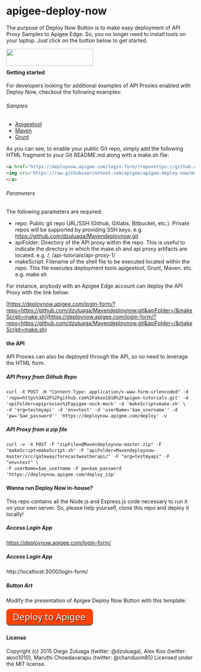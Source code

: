 apigee-deploy-now
==================
The purpose of Deploy Now Button is to make easy deployment of API Proxy Samples to Apigee Edge. So, you no longer need to install tools on your laptop. Just click on the button below to get started.

<a href="https://deploynow.apigee.com/login-form/?repo=https://github.com/akoo1010/apigee-nock-mock-deploy-now.git&apiFolder=/&makeScript=make.sh"><img src="https://raw.githubusercontent.com/apigee/apigee-deploy-now/master/images/deploy_to_apigee.png" align="left" height="45" width="232" ></a><br><br>

#### Getting started
For developers looking for additional examples of API Proxies enabled with Deploy Now, checkout the following examples:

###### Samples
- [Apigeetool](https://github.com/akoo1010/apigee-nock-mock-deploy-now)
- [Maven](https://github.com/dzuluaga/Mavendeploynow)
- [Grunt](https://github.com/dzuluaga/deploynow-api-proxy-grunt-sample)

As you can see, to enable your public Git repo, simply add the following HTML fragment to your Git README.md along with a make.sh file:
```HTML
<a href="https://deploynow.apigee.com/login-form/?repo=https://github.com/dzuluaga/Mavendeploynow.git&apiFolder=/&makeScript=make.sh">
<img src="https://raw.githubusercontent.com/apigee/apigee-deploy-now/master/images/deploy_to_apigee.png" align="left" height="45" width="232" >
</a>
```

###### Parameters
The following parameters are required:
- repo: Public git repo URL/SSH (Github, Gitlabs, Bitbucket, etc.). Private repos will be supported by providing SSH keys. e.g. https://github.com/dzuluaga/Mavendeploynow.git
- apiFolder: Directory of the API proxy within the repo. This is useful to indicate the directory in which the make.sh and api proxy artifacts are located. e.g. /, /api-tutorials/api-proxy-1/
- makeScript: Filename of the shell file to be executed located within the repo. This file executes deployment tools apigeetool, Grunt, Maven. etc. e.g. make.sh

For instance, anybody with an Apigee Edge account can deploy the API Proxy with the link below:

[https://deploynow.apigee.com/login-form/?repo=https://github.com/dzuluaga/Mavendeploynow.git&apiFolder=/&makeScript=make.sh](https://deploynow.apigee.com/login-form/?repo=https://github.com/dzuluaga/Mavendeploynow.git&apiFolder=/&makeScript=make.sh)

#### the API
API Proxies can also be deployed through the API, so no need to leverage the HTML form.

##### API Proxy from Github Repo
```shell
curl -X POST -H "Content-Type: application/x-www-form-urlencoded" -d 'repo=https%3A%2F%2Fgithub.com%2Fakoo1010%2Fapigee-tutorials.git' -d 'apiFolder=apiproxies%2Fapigee-nock-mock' -d 'makeScript=make.sh' \
-d 'org=testmyapi' -d 'env=test' -d 'userName='$ae_username'' -d 'pw='$ae_password'' 'https://deploynow.apigee.com/deploy' -v
```
##### API Proxy from a zip file
```shell
curl -v -X POST -F "zipFile=@Mavendeploynow-master.zip" -F "makeScript=makeScript.sh" -F "apiFolder=Mavendeploynow-master/src/gateway/forecastweatherapi/" -F "org=testmyapi" -F "env=test" \
-F userName=$ae_username -F pw=$ae_password 'https://deploynow.apigee.com/deploy_zip'
```

#### Wanna run Deploy Now in-house?
This repo contains all the Node.js and Express.js code necessary to run it on your own server. So, please help yourself, clone this repo and deploy it locally!

##### Access Login App
https://deploynow.apigee.com/login-form/

##### Access Login App
http://localhost:3000/login-form/

##### Button Art
Modify the presentation of Apigee Deploy Now Button with this template:

<a href="http://dabuttonfactory.com/#t=Deploy+to+Apigee&f=Noto+Sans&ts=24&tc=fff&tshs=1&tshc=000&hp=20&vp=9&c=9&bgt=unicolored&bgc=ff4300&shs=3&shc=666&sho=s"><img src="./images/deploy_to_apigee.png" height="45" width="232" ></a>

#### License
Copyright (c) 2015 Diego Zuluaga (twitter: @dzuluaga), Alex Koo (twitter: akoo1010), Maruthi Chowdavarapu (twitter: @chanduom85) Licensed under the MIT license.
